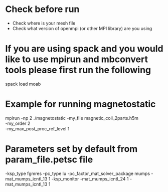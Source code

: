 Check before run
================

* Check where is your mesh file
* Check what version of openmpi (or other MPI library) are you using

If you are using spack and you would like to use mpirun and mbconvert 
tools please first run the following 
======================================================================
spack load moab

Example for running magnetostatic
=================================
mpirun -np 2 ./magnetostatic -my_file magnetic_coil_2parts.h5m \
-my_order 2 \
-my_max_post_proc_ref_level 1

Parameters set by default from param_file.petsc file
============================

-ksp_type fgmres 
-pc_type lu 
-pc_factor_mat_solver_package mumps 
-mat_mumps_icntl_13 1 
-ksp_monitor 
-mat_mumps_icntl_24 1 
-mat_mumps_icntl_13 1
